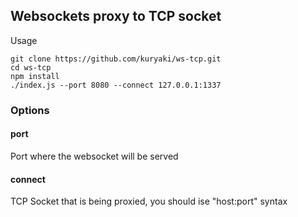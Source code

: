 ## Websockets proxy to TCP socket

Usage

	git clone https://github.com/kuryaki/ws-tcp.git
	cd ws-tcp
	npm install
	./index.js --port 8080 --connect 127.0.0.1:1337

### Options

#### port

Port where the websocket will be served

#### connect

TCP Socket that is being proxied, you should ise "host:port" syntax
